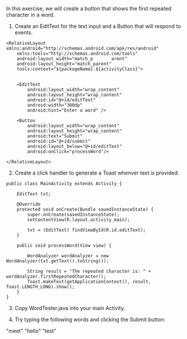 In this exercise, we will create a button that shows the first repeated character in a word.

1. Create an EditText for the text input and a Button that will respond to events.

```
<RelativeLayout xmlns:android="http://schemas.android.com/apk/res/android"
    xmlns:tools="http://schemas.android.com/tools"
    android:layout_width="match_p       arent"
    android:layout_height="match_parent"
    tools:context="${packageName}.${activityClass}">


    <EditText
        android:layout_width="wrap_content"
        android:layout_height="wrap_content"
        android:id="@+id/editText"
        android:width="300dp"
        android:hint="Enter a word" />

    <Button
        android:layout_width="wrap_content"
        android:layout_height="wrap_content"
        android:text="Submit"
        android:id="@+id/submit"
        android:layout_below="@+id/editText"
        android:onClick="processWord"/>

</RelativeLayout>
```
2. Create a click handler to generate a Toast whenver text is provided:

```
public class MainActivity extends Activity {

    EditText txt;

    @Override
    protected void onCreate(Bundle savedInstanceState) {
        super.onCreate(savedInstanceState);
        setContentView(R.layout.activity_main);

        txt = (EditText) findViewById(R.id.editText);
    }

    public void processWord(View view) {

        WordAnalyzer wordAnalyzer = new WordAnalyzer(txt.getText().toString());

        String result = "The repeated character is: " + wordAnalyzer.firstRepeatedCharacter();
        Toast.makeText(getApplicationContext(), result, Toast.LENGTH_LONG).show();
    }
}
```
3. Copy WordTester.java into your main Activity.

4. Try typing the following words and clicking the Submit button:

"meet"
"hello"
"test"